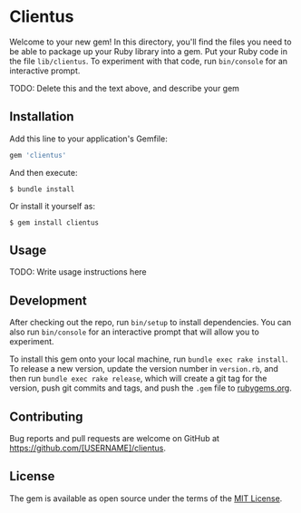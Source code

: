 # Clientus

Welcome to your new gem! In this directory, you'll find the files you need to be able to package up your Ruby library into a gem. Put your Ruby code in the file `lib/clientus`. To experiment with that code, run `bin/console` for an interactive prompt.

TODO: Delete this and the text above, and describe your gem

## Installation

Add this line to your application's Gemfile:

```ruby
gem 'clientus'
```

And then execute:

    $ bundle install

Or install it yourself as:

    $ gem install clientus

## Usage

TODO: Write usage instructions here

## Development

After checking out the repo, run `bin/setup` to install dependencies. You can also run `bin/console` for an interactive prompt that will allow you to experiment.

To install this gem onto your local machine, run `bundle exec rake install`. To release a new version, update the version number in `version.rb`, and then run `bundle exec rake release`, which will create a git tag for the version, push git commits and tags, and push the `.gem` file to [rubygems.org](https://rubygems.org).

## Contributing

Bug reports and pull requests are welcome on GitHub at https://github.com/[USERNAME]/clientus.


## License

The gem is available as open source under the terms of the [MIT License](https://opensource.org/licenses/MIT).
